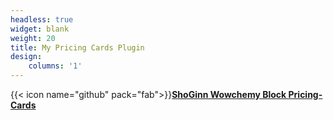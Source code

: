 ```yaml
---
headless: true
widget: blank
weight: 20
title: My Pricing Cards Plugin
design:
    columns: '1'
---
```


{{< icon name="github" pack="fab">}}[**ShoGinn Wowchemy Block Pricing-Cards**](https://github.com/ShoGinn/wowchemy-blocks/tree/main/blocks/pricing-cards)
